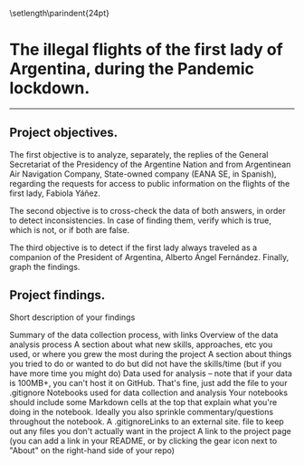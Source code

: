 \setlength\parindent{24pt} 
# **The illegal flights of the first lady of Argentina, during the Pandemic lockdown.**
---	
  
## **Project objectives.**
The first objective is to analyze, separately, the replies of the General Secretariat of the Presidency of the Argentine Nation and from Argentinean Air Navigation Company, State-owned company (EANA SE, in Spanish), regarding the requests for access to public information on the flights of the first lady, Fabiola Yáñez.
  
  The second objective is to cross-check the data of both answers, in order to detect inconsistencies. In case of finding them, verify which is true, which is not, or if both are false.
  
  The third objective is to detect if the first lady always traveled as a companion of the President of Argentina, Alberto Ángel Fernández. 
  Finally, graph the findings.

## **Project findings.**





Short description of your findings

Summary of the data collection process, with links
Overview of the data analysis process
A section about what new skills, approaches, etc you used, or where you grew the most during the project
A section about things you tried to do or wanted to do but did not have the skills/time (but if you have more time you might do)
Data used for analysis – note that if your data is 100MB+, you can't host it on GitHub. That's fine, just add the file to your .gitignore
Notebooks used for data collection and analysis
Your notebooks should include some Markdown cells at the top that explain what you're doing in the notebook. Ideally you also sprinkle commentary/questions throughout the notebook.
A .gitignoreLinks to an external site. file to keep out any files you don't actually want in the project
A link to the project page (you can add a link in your README, or by clicking the gear icon next to "About" on the right-hand side of your repo)
